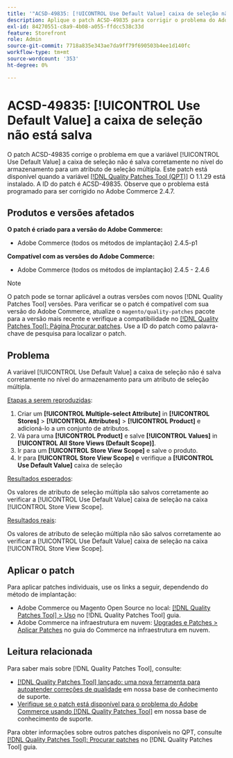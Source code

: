 ```yaml
---
title: '"ACSD-49835: [!UICONTROL Use Default Value] caixa de seleção não foi salva'''
description: Aplique o patch ACSD-49835 para corrigir o problema do Adobe Commerce em que o [!UICONTROL Use Default Value] a caixa de seleção não é salva corretamente no nível do armazenamento para um atributo de seleção múltipla.
exl-id: 84270551-c8a9-4b08-a055-ffdcc538c33d
feature: Storefront
role: Admin
source-git-commit: 7718a835e343ae7da9ff79f690503b4ee1d140fc
workflow-type: tm+mt
source-wordcount: '353'
ht-degree: 0%

---
```


# ACSD-49835: [!UICONTROL Use Default Value] a caixa de seleção não está salva

O patch ACSD-49835 corrige o problema em que a variável [!UICONTROL Use Default Value] a caixa de seleção não é salva corretamente no nível do armazenamento para um atributo de seleção múltipla. Este patch está disponível quando a variável [[!DNL Quality Patches Tool (QPT)]](/help/announcements/adobe-commerce-announcements/magento-quality-patches-released-new-tool-to-self-serve-quality-patches.md) O 1.1.29 está instalado. A ID do patch é ACSD-49835. Observe que o problema está programado para ser corrigido no Adobe Commerce 2.4.7.

## Produtos e versões afetados

**O patch é criado para a versão do Adobe Commerce:**

* Adobe Commerce (todos os métodos de implantação) 2.4.5-p1

**Compatível com as versões do Adobe Commerce:**

* Adobe Commerce (todos os métodos de implantação) 2.4.5 - 2.4.6

>[!NOTE]
>
>O patch pode se tornar aplicável a outras versões com novos [!DNL Quality Patches Tool] versões. Para verificar se o patch é compatível com sua versão do Adobe Commerce, atualize o `magento/quality-patches` pacote para a versão mais recente e verifique a compatibilidade no [[!DNL Quality Patches Tool]: Página Procurar patches](https://experienceleague.adobe.com/tools/commerce-quality-patches/index.html). Use a ID do patch como palavra-chave de pesquisa para localizar o patch.

## Problema

A variável [!UICONTROL Use Default Value] a caixa de seleção não é salva corretamente no nível do armazenamento para um atributo de seleção múltipla.

<u>Etapas a serem reproduzidas</u>:

1. Criar um **[!UICONTROL Multiple-select Attribute]** in **[!UICONTROL Stores]** > **[!UICONTROL Attributes]** > **[!UICONTROL Product]** e adicioná-lo a um conjunto de atributos.
1. Vá para uma **[!UICONTROL Product]** e salve **[!UICONTROL Values]** in **[!UICONTROL All Store Views (Default Scope)]**.
1. Ir para um **[!UICONTROL Store View Scope]** e salve o produto.
1. Ir para **[!UICONTROL Store View Scope]** e verifique a **[!UICONTROL Use Default Value]** caixa de seleção

<u>Resultados esperados</u>:

Os valores de atributo de seleção múltipla são salvos corretamente ao verificar a [!UICONTROL Use Default Value] caixa de seleção na caixa [!UICONTROL Store View Scope].

<u>Resultados reais</u>:

Os valores de atributo de seleção múltipla não são salvos corretamente ao verificar a [!UICONTROL Use Default Value] caixa de seleção na caixa [!UICONTROL Store View Scope].

## Aplicar o patch

Para aplicar patches individuais, use os links a seguir, dependendo do método de implantação:

* Adobe Commerce ou Magento Open Source no local: [[!DNL Quality Patches Tool] > Uso](https://experienceleague.adobe.com/docs/commerce-operations/tools/quality-patches-tool/usage.html) no [!DNL Quality Patches Tool] guia.
* Adobe Commerce na infraestrutura em nuvem: [Upgrades e Patches > Aplicar Patches](https://experienceleague.adobe.com/docs/commerce-cloud-service/user-guide/develop/upgrade/apply-patches.html) no guia do Commerce na infraestrutura em nuvem.

## Leitura relacionada

Para saber mais sobre [!DNL Quality Patches Tool], consulte:

* [[!DNL Quality Patches Tool] lançado: uma nova ferramenta para autoatender correções de qualidade](/help/announcements/adobe-commerce-announcements/magento-quality-patches-released-new-tool-to-self-serve-quality-patches.md) em nossa base de conhecimento de suporte.
* [Verifique se o patch está disponível para o problema do Adobe Commerce usando [!DNL Quality Patches Tool]](/help/support-tools/patches-available-in-qpt-tool/check-patch-for-magento-issue-with-magento-quality-patches.md) em nossa base de conhecimento de suporte.

Para obter informações sobre outros patches disponíveis no QPT, consulte [[!DNL Quality Patches Tool]: Procurar patches](https://experienceleague.adobe.com/tools/commerce-quality-patches/index.html) no [!DNL Quality Patches Tool] guia.
